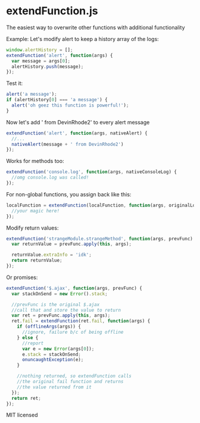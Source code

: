 extendFunction.js
=================

The easiest way to overwrite other functions with additional functionality
 
Example:
Let's modify alert to keep a history array of the logs:
```javascript
window.alertHistory = [];
extendFunction('alert', function(args) {
  var message = args[0];
  alertHistory.push(message);
});
```

Test it:
```javascript
alert('a message');
if (alertHistory[0] === 'a message') {
  alert('oh geez this function is powerful!');
}
```

Now let's add ' from DevinRhode2' to every alert message
```javascript
extendFunction('alert', function(args, nativeAlert) {
  //...
  nativeAlert(message + ' from DevinRhode2')
});
```
Works for methods too:
```javascript
extendFunction('console.log', function(args, nativeConsoleLog) {
  //omg console.log was called!
});
```
 
For non-global functions, you assign back like this:
```javascript
localFunction = extendFunction(localFunction, function(args, originalLocalFunction) {
  //your magic here!
});
```
 
Modify return values:
```javascript
extendFunction('strangeModule.strangeMethod', function(args, prevFunc) {
  var returnValue = prevFunc.apply(this, args);

  returnValue.extraInfo = 'idk';
  return returnValue;
});
```

Or promises:
```javascript
extendFunction('$.ajax', function(args, prevFunc) {
  var stackOnSend = new Error().stack;

  //prevFunc is the original $.ajax
  //call that and store the value to return
  var ret = prevFunc.apply(this, args);
  ret.fail = extendFunction(ret.fail, function(args) {
    if (offlineArgs(args)) {
      //ignore, failure b/c of being offline
    } else {
      //report
      var e = new Error(args[0]);
      e.stack = stackOnSend;
      onuncaughtException(e);
    }

    //nothing returned, so extendFunction calls
    //the original fail function and returns
    //the value returned from it
  });
  return ret;
});
```

MIT licensed
